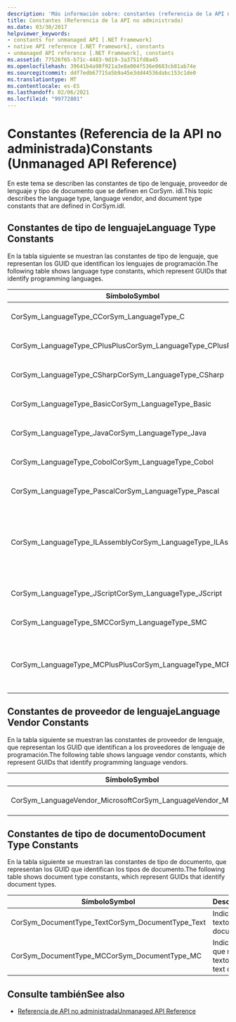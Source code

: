```yaml
---
description: 'Más información sobre: constantes (referencia de la API no administrada)'
title: Constantes (Referencia de la API no administrada)
ms.date: 03/30/2017
helpviewer_keywords:
- constants for unmanaged API [.NET Framework]
- native API reference [.NET Framework], constants
- unmanaged API reference [.NET Framework], constants
ms.assetid: 77526f65-b71c-4483-9d19-3a3751fd8a45
ms.openlocfilehash: 39641b4a98f921a3e8a004f536e0683cb81ab74e
ms.sourcegitcommit: ddf7edb67715a5b9a45e3dd44536dabc153c1de0
ms.translationtype: MT
ms.contentlocale: es-ES
ms.lasthandoff: 02/06/2021
ms.locfileid: "99772801"
---
```

# <a name="constants-unmanaged-api-reference"></a><span data-ttu-id="76736-103">Constantes (Referencia de la API no administrada)</span><span class="sxs-lookup"><span data-stu-id="76736-103">Constants (Unmanaged API Reference)</span></span>

<span data-ttu-id="76736-104">En este tema se describen las constantes de tipo de lenguaje, proveedor de lenguaje y tipo de documento que se definen en CorSym. idl.</span><span class="sxs-lookup"><span data-stu-id="76736-104">This topic describes the language type, language vendor, and document type constants that are defined in CorSym.idl.</span></span>  
  
## <a name="language-type-constants"></a><span data-ttu-id="76736-105">Constantes de tipo de lenguaje</span><span class="sxs-lookup"><span data-stu-id="76736-105">Language Type Constants</span></span>  

 <span data-ttu-id="76736-106">En la tabla siguiente se muestran las constantes de tipo de lenguaje, que representan los GUID que identifican los lenguajes de programación.</span><span class="sxs-lookup"><span data-stu-id="76736-106">The following table shows language type constants, which represent GUIDs that identify programming languages.</span></span>  
  
|<span data-ttu-id="76736-107">Símbolo</span><span class="sxs-lookup"><span data-stu-id="76736-107">Symbol</span></span>|<span data-ttu-id="76736-108">Descripción</span><span class="sxs-lookup"><span data-stu-id="76736-108">Description</span></span>|  
|------------|-----------------|  
|<span data-ttu-id="76736-109">CorSym_LanguageType_C</span><span class="sxs-lookup"><span data-stu-id="76736-109">CorSym_LanguageType_C</span></span>|<span data-ttu-id="76736-110">Indica el lenguaje C.</span><span class="sxs-lookup"><span data-stu-id="76736-110">Indicates the C language.</span></span>|  
|<span data-ttu-id="76736-111">CorSym_LanguageType_CPlusPlus</span><span class="sxs-lookup"><span data-stu-id="76736-111">CorSym_LanguageType_CPlusPlus</span></span>|<span data-ttu-id="76736-112">Indica el lenguaje C++.</span><span class="sxs-lookup"><span data-stu-id="76736-112">Indicates the C++ language.</span></span>|  
|<span data-ttu-id="76736-113">CorSym_LanguageType_CSharp</span><span class="sxs-lookup"><span data-stu-id="76736-113">CorSym_LanguageType_CSharp</span></span>|<span data-ttu-id="76736-114">Indica el lenguaje C#.</span><span class="sxs-lookup"><span data-stu-id="76736-114">Indicates the C# language.</span></span>|  
|<span data-ttu-id="76736-115">CorSym_LanguageType_Basic</span><span class="sxs-lookup"><span data-stu-id="76736-115">CorSym_LanguageType_Basic</span></span>|<span data-ttu-id="76736-116">Indica el lenguaje básico.</span><span class="sxs-lookup"><span data-stu-id="76736-116">Indicates the Basic language.</span></span>|  
|<span data-ttu-id="76736-117">CorSym_LanguageType_Java</span><span class="sxs-lookup"><span data-stu-id="76736-117">CorSym_LanguageType_Java</span></span>|<span data-ttu-id="76736-118">Indica el lenguaje Java.</span><span class="sxs-lookup"><span data-stu-id="76736-118">Indicates the Java language.</span></span>|  
|<span data-ttu-id="76736-119">CorSym_LanguageType_Cobol</span><span class="sxs-lookup"><span data-stu-id="76736-119">CorSym_LanguageType_Cobol</span></span>|<span data-ttu-id="76736-120">Indica el lenguaje COBOL.</span><span class="sxs-lookup"><span data-stu-id="76736-120">Indicates the COBOL language.</span></span>|  
|<span data-ttu-id="76736-121">CorSym_LanguageType_Pascal</span><span class="sxs-lookup"><span data-stu-id="76736-121">CorSym_LanguageType_Pascal</span></span>|<span data-ttu-id="76736-122">Indica el lenguaje Pascal.</span><span class="sxs-lookup"><span data-stu-id="76736-122">Indicates the Pascal language.</span></span>|  
|<span data-ttu-id="76736-123">CorSym_LanguageType_ILAssembly</span><span class="sxs-lookup"><span data-stu-id="76736-123">CorSym_LanguageType_ILAssembly</span></span>|<span data-ttu-id="76736-124">Indica el código de ensamblado del lenguaje intermedio de Microsoft (MSIL).</span><span class="sxs-lookup"><span data-stu-id="76736-124">Indicates the Microsoft intermediate language (MSIL) assembly code.</span></span>|  
|<span data-ttu-id="76736-125">CorSym_LanguageType_JScript</span><span class="sxs-lookup"><span data-stu-id="76736-125">CorSym_LanguageType_JScript</span></span>|<span data-ttu-id="76736-126">Indica el lenguaje JScript.</span><span class="sxs-lookup"><span data-stu-id="76736-126">Indicates the JScript language.</span></span>|  
|<span data-ttu-id="76736-127">CorSym_LanguageType_SMC</span><span class="sxs-lookup"><span data-stu-id="76736-127">CorSym_LanguageType_SMC</span></span>|<span data-ttu-id="76736-128">Indica el lenguaje SMC.</span><span class="sxs-lookup"><span data-stu-id="76736-128">Indicates the SMC language.</span></span>|  
|<span data-ttu-id="76736-129">CorSym_LanguageType_MCPlusPlus</span><span class="sxs-lookup"><span data-stu-id="76736-129">CorSym_LanguageType_MCPlusPlus</span></span>|<span data-ttu-id="76736-130">Indica el lenguaje C++ habilitado para el .NET Framework.</span><span class="sxs-lookup"><span data-stu-id="76736-130">Indicates the C++ language enabled for the .NET Framework.</span></span>|  
  
## <a name="language-vendor-constants"></a><span data-ttu-id="76736-131">Constantes de proveedor de lenguaje</span><span class="sxs-lookup"><span data-stu-id="76736-131">Language Vendor Constants</span></span>  

 <span data-ttu-id="76736-132">En la tabla siguiente se muestran las constantes de proveedor de lenguaje, que representan los GUID que identifican a los proveedores de lenguaje de programación.</span><span class="sxs-lookup"><span data-stu-id="76736-132">The following table shows language vendor constants, which represent GUIDs that identify programming language vendors.</span></span>  
  
|<span data-ttu-id="76736-133">Símbolo</span><span class="sxs-lookup"><span data-stu-id="76736-133">Symbol</span></span>|<span data-ttu-id="76736-134">Descripción</span><span class="sxs-lookup"><span data-stu-id="76736-134">Description</span></span>|  
|------------|-----------------|  
|<span data-ttu-id="76736-135">CorSym_LanguageVendor_Microsoft</span><span class="sxs-lookup"><span data-stu-id="76736-135">CorSym_LanguageVendor_Microsoft</span></span>|<span data-ttu-id="76736-136">Indica Microsoft.</span><span class="sxs-lookup"><span data-stu-id="76736-136">Indicates Microsoft.</span></span>|  
  
## <a name="document-type-constants"></a><span data-ttu-id="76736-137">Constantes de tipo de documento</span><span class="sxs-lookup"><span data-stu-id="76736-137">Document Type Constants</span></span>  

 <span data-ttu-id="76736-138">En la tabla siguiente se muestran las constantes de tipo de documento, que representan los GUID que identifican los tipos de documento.</span><span class="sxs-lookup"><span data-stu-id="76736-138">The following table shows document type constants, which represent GUIDs that identify document types.</span></span>  
  
|<span data-ttu-id="76736-139">Símbolo</span><span class="sxs-lookup"><span data-stu-id="76736-139">Symbol</span></span>|<span data-ttu-id="76736-140">Descripción</span><span class="sxs-lookup"><span data-stu-id="76736-140">Description</span></span>|  
|------------|-----------------|  
|<span data-ttu-id="76736-141">CorSym_DocumentType_Text</span><span class="sxs-lookup"><span data-stu-id="76736-141">CorSym_DocumentType_Text</span></span>|<span data-ttu-id="76736-142">Indica un documento de texto.</span><span class="sxs-lookup"><span data-stu-id="76736-142">Indicates a text document.</span></span>|  
|<span data-ttu-id="76736-143">CorSym_DocumentType_MC</span><span class="sxs-lookup"><span data-stu-id="76736-143">CorSym_DocumentType_MC</span></span>|<span data-ttu-id="76736-144">Indica un documento que no es de texto.</span><span class="sxs-lookup"><span data-stu-id="76736-144">Indicates a non-text document.</span></span>|  
  
## <a name="see-also"></a><span data-ttu-id="76736-145">Consulte también</span><span class="sxs-lookup"><span data-stu-id="76736-145">See also</span></span>

- [<span data-ttu-id="76736-146">Referencia de API no administrada</span><span class="sxs-lookup"><span data-stu-id="76736-146">Unmanaged API Reference</span></span>](index.md)

